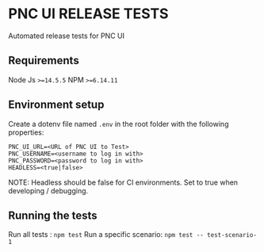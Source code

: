 # PNC UI RELEASE TESTS
Automated release tests for PNC UI
## Requirements
Node Js `>=14.5.5`
NPM `>=6.14.11`
## Environment setup
Create a dotenv file named `.env` in the root folder with the following properties:
```
PNC_UI_URL=<URL of PNC UI to Test>
PNC_USERNAME=<username to log in with>
PNC_PASSWORD=<password to log in with>
HEADLESS=<true|false> 
```
NOTE: Headless should be false for CI environments. Set to true when developing / debugging. 

## Running the tests
Run all tests : `npm test`
Run a specific scenario: `npm test -- test-scenario-1`